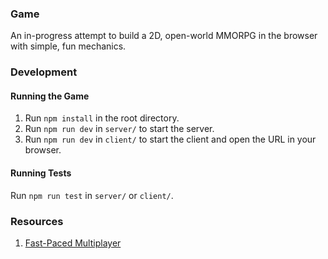 ### Game
An in-progress attempt to build a 2D, open-world MMORPG in the browser with simple, fun mechanics.

### Development

#### Running the Game
1. Run `npm install` in the root directory.
2. Run `npm run dev` in `server/` to start the server.
3. Run `npm run dev` in `client/` to start the client and open the URL in your browser.

#### Running Tests
Run `npm run test` in `server/` or `client/`.

### Resources
1. [Fast-Paced Multiplayer](https://www.gabrielgambetta.com/client-server-game-architecture.html)
